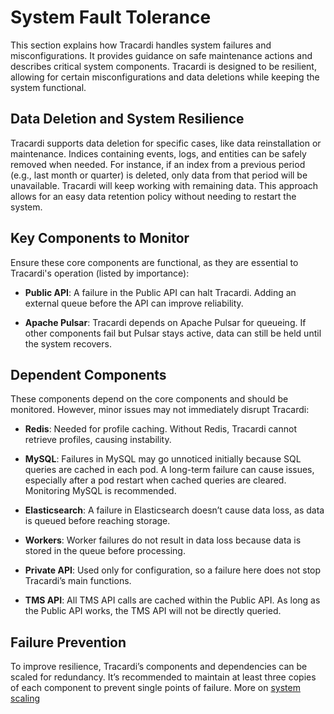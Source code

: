 # System Fault Tolerance

This section explains how Tracardi handles system failures and misconfigurations. It provides guidance on safe
maintenance actions and describes critical system components. Tracardi is designed to be resilient, allowing for certain
misconfigurations and data deletions while keeping the system functional.

## Data Deletion and System Resilience

Tracardi supports data deletion for specific cases, like data reinstallation or maintenance. Indices containing events,
logs, and entities can be safely removed when needed. For instance, if an index from a previous period (e.g., last month
or quarter) is deleted, only data from that period will be unavailable. Tracardi will keep working with remaining data.
This approach allows for an easy data retention policy without needing to restart the system.

## Key Components to Monitor

Ensure these core components are functional, as they are essential to Tracardi's operation (listed by importance):

- **Public API**: A failure in the Public API can halt Tracardi. Adding an external queue before the API can improve
  reliability.

- **Apache Pulsar**: Tracardi depends on Apache Pulsar for queueing. If other components fail but Pulsar stays active,
  data can still be held until the system recovers.

## Dependent Components

These components depend on the core components and should be monitored. However, minor issues may not immediately
disrupt Tracardi:

- **Redis**: Needed for profile caching. Without Redis, Tracardi cannot retrieve profiles, causing instability.

- **MySQL**: Failures in MySQL may go unnoticed initially because SQL queries are cached in each pod. A long-term
  failure can cause issues, especially after a pod restart when cached queries are cleared. Monitoring MySQL is
  recommended.

- **Elasticsearch**: A failure in Elasticsearch doesn’t cause data loss, as data is queued before reaching storage.

- **Workers**: Worker failures do not result in data loss because data is stored in the queue before processing.

- **Private API**: Used only for configuration, so a failure here does not stop Tracardi’s main functions.

- **TMS API**: All TMS API calls are cached within the Public API. As long as the Public API works, the TMS API will not
  be directly queried.

## Failure Prevention

To improve resilience, Tracardi’s components and dependencies can be scaled for redundancy. It’s recommended to maintain
at least three copies of each component to prevent single points of failure. More
on [system scaling](../configuration/scaling/installation_scaling.md)
